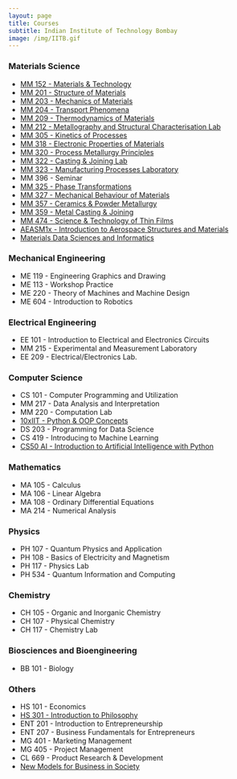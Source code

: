 ```yaml
---
layout: page
title: Courses
subtitle: Indian Institute of Technology Bombay
image: /img/IITB.gif
---
```


### Materials Science
* [MM 152 - Materials & Technology](http://www.iitb.ac.in/mems/en/mm-152-materials-and-technology)
* [MM 201 - Structure of Materials](http://www.iitb.ac.in/mems/en/mm-201-structure-materials)
* [MM 203 - Mechanics of Materials](https://www.iitb.ac.in/mems/en/mm-203-mechanics-materials)
* [MM 204 - Transport Phenomena](https://www.iitb.ac.in/mems/en/mm-204-transport-phenomena)
* [MM 209 - Thermodynamics of Materials](https://www.iitb.ac.in/mems/en/mm-202-thermodynamics-materials)
* [MM 212 - Metallography and Structural Characterisation Lab](https://www.iitb.ac.in/mems/en/mm-212-metallography-and-structural-characterization-lab)
* [MM 305 - Kinetics of Processes](http://www.iitb.ac.in/mems/en/mm-305-kinetics-processes)
* [MM 318 - Electronic Properties of Materials](https://www.iitb.ac.in/mems/en/mm-318-electronic-properties-metals)
* [MM 320 - Process Metallurgy Principles](https://www.iitb.ac.in/mems/en/mm-320-principles-process-metallurgy)
* [MM 322 - Casting & Joining Lab](https://www.iitb.ac.in/mems/en/mm-322-casting-and-joining-lab)
* [MM 323 - Manufacturing Processes Laboratory](https://www.iitb.ac.in/mems/en/mm-322-manufacturing-process-lab)
* MM 396 - Seminar
* [MM 325 - Phase Transformations](http://www.iitb.ac.in/mems/en/mm-325-phase-transformations)
* [MM 327 - Mechanical Behaviour of Materials](http://www.iitb.ac.in/mems/en/mm-319-mechanical-behaviour-metals)
* [MM 357 - Ceramics & Powder Metallurgy](https://www.iitb.ac.in/mems/en/mm-357-ceramics-and-powder-metallurgy)
* [MM 359 - Metal Casting & Joining](https://www.iitb.ac.in/mems/en/mm-359-metal-casting-and-joining)
* [MM 474 - Science & Technology of Thin Films](http://www.iitb.ac.in/mems/en/mm-474-science-and-technology-thin-films)
* [AEASM1x - Introduction to Aerospace Structures and Materials](https://www.edx.org/course/introduction-to-aerospace-structures-and-materials)
* [Materials Data Sciences and Informatics](https://www.coursera.org/learn/material-informatics)

### Mechanical Engineering
* ME 119 - Engineering Graphics and Drawing
* ME 113 - Workshop Practice
* ME 220 - Theory of Machines and Machine Design
* ME 604 - Introduction to Robotics

### Electrical Engineering
* EE 101 - Introduction to Electrical and Electronics Circuits
* MM 215 - Experimental and Measurement Laboratory
* EE 209 - Electrical/Electronics Lab.

### Computer Science
* CS 101 - Computer Programming and Utilization
* MM 217 - Data Analysis and Interpretation
* MM 220 - Computation Lab
* [10xIIT - Python & OOP Concepts](https://10xiitian.ibhubs.co/track/programming-foundation)
* DS 203 - Programming for Data Science
* CS 419 - Introducing to Machine Learning
* [CS50 AI - Introduction to Artificial Intelligence with Python](https://cs50.harvard.edu/ai/2020/)

### Mathematics
* MA 105 - Calculus
* MA 106 - Linear Algebra
* MA 108 - Ordinary Differential Equations
* MA 214 - Numerical Analysis

### Physics
* PH 107 - Quantum Physics and Application
* PH 108 - Basics of Electricity and Magnetism 
* PH 117 - Physics Lab
* PH 534 - Quantum Information and Computing

### Chemistry 
* CH 105 - Organic and Inorganic Chemistry
* CH 107 - Physical Chemistry
* CH 117 - Chemistry Lab

### Biosciences and Bioengineering
* BB 101 - Biology

### Others
* HS 101 - Economics
* [HS 301 - Introduction to Philosophy](http://www.hss.iitb.ac.in/en/hs-202-introduction-to-philosophy)
* ENT 201 - Introduction to Entrepreneurship
* ENT 207 - Business Fundamentals for Entrepreneurs
* MG 401 - Marketing Management
* MG 405 - Project Management
* CL 669 - Product Research & Development
* [New Models for Business in Society](https://www.coursera.org/learn/uva-darden-business-society)

